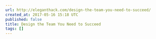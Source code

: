 ```yaml
---
url: http://eleganthack.com/design-the-team-you-need-to-succeed/
created_at: 2017-05-16 15:18 UTC
published: false
title: Design the Team You Need to Succeed
tags: []
---
```



